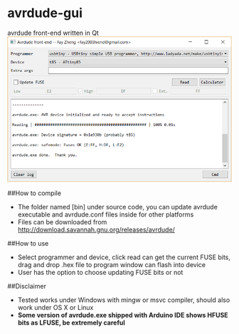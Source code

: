 # avrdude-gui
avrdude front-end written in Qt
![alt tag](https://github.com/fay2003hiend/avrdude-gui/blob/master/bin/snapshot.png)

##How to compile
- The folder named [bin] under source code, you can update avrdude executable and avrdude.conf files inside for other platforms
- Files can be downloaded from http://download.savannah.gnu.org/releases/avrdude/

##How to use
- Select programmer and device, click read can get the current FUSE bits, drag and drop .hex file to program window can flash into device
- User has the option to choose updating FUSE bits or not

##Disclaimer
- Tested works under Windows with mingw or msvc compiler, should also work under OS X or Linux
- **Some version of avrdude.exe shipped with Arduino IDE shows HFUSE bits as LFUSE, be extremely careful**
